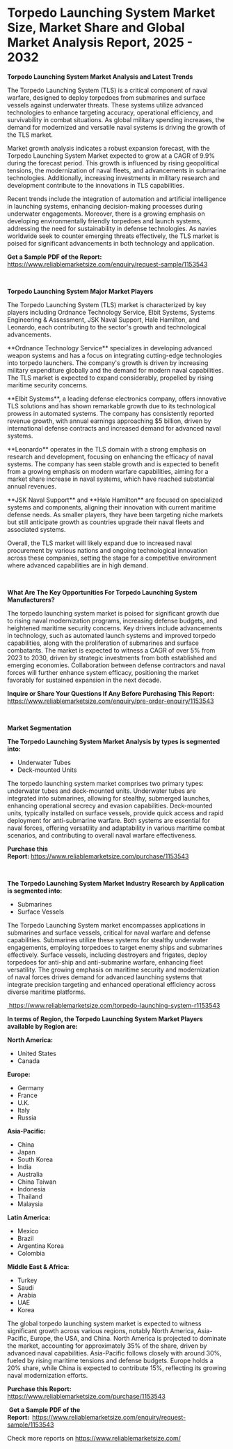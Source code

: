 <p><h1>Torpedo Launching System Market Size, Market Share and Global Market Analysis Report, 2025 - 2032</h1></p><p><strong>Torpedo Launching System Market Analysis and Latest Trends</strong></p>
<p><p>The Torpedo Launching System (TLS) is a critical component of naval warfare, designed to deploy torpedoes from submarines and surface vessels against underwater threats. These systems utilize advanced technologies to enhance targeting accuracy, operational efficiency, and survivability in combat situations. As global military spending increases, the demand for modernized and versatile naval systems is driving the growth of the TLS market.</p><p>Market growth analysis indicates a robust expansion forecast, with the Torpedo Launching System Market expected to grow at a CAGR of 9.9% during the forecast period. This growth is influenced by rising geopolitical tensions, the modernization of naval fleets, and advancements in submarine technologies. Additionally, increasing investments in military research and development contribute to the innovations in TLS capabilities.</p><p>Recent trends include the integration of automation and artificial intelligence in launching systems, enhancing decision-making processes during underwater engagements. Moreover, there is a growing emphasis on developing environmentally friendly torpedoes and launch systems, addressing the need for sustainability in defense technologies. As navies worldwide seek to counter emerging threats effectively, the TLS market is poised for significant advancements in both technology and application.</p></p>
<p><strong>Get a Sample PDF of the Report:&nbsp;</strong> <a href="https://www.reliablemarketsize.com/enquiry/request-sample/1153543?utm_campaign=2726&utm_medium=2&utm_source=Github&utm_content=ia&utm_term=28022025&utm_id=torpedo-launching-system">https://www.reliablemarketsize.com/enquiry/request-sample/1153543</a></p>
<p>&nbsp;</p>
<p><strong>Torpedo Launching System Major Market Players</strong></p>
<p><p>The Torpedo Launching System (TLS) market is characterized by key players including Ordnance Technology Service, Elbit Systems, Systems Engineering & Assessment, JSK Naval Support, Hale Hamilton, and Leonardo, each contributing to the sector's growth and technological advancements.</p><p>**Ordnance Technology Service** specializes in developing advanced weapon systems and has a focus on integrating cutting-edge technologies into torpedo launchers. The company's growth is driven by increasing military expenditure globally and the demand for modern naval capabilities. The TLS market is expected to expand considerably, propelled by rising maritime security concerns.</p><p>**Elbit Systems**, a leading defense electronics company, offers innovative TLS solutions and has shown remarkable growth due to its technological prowess in automated systems. The company has consistently reported revenue growth, with annual earnings approaching $5 billion, driven by international defense contracts and increased demand for advanced naval systems.</p><p>**Leonardo** operates in the TLS domain with a strong emphasis on research and development, focusing on enhancing the efficacy of naval systems. The company has seen stable growth and is expected to benefit from a growing emphasis on modern warfare capabilities, aiming for a market share increase in naval systems, which have reached substantial annual revenues.</p><p>**JSK Naval Support** and **Hale Hamilton** are focused on specialized systems and components, aligning their innovation with current maritime defense needs. As smaller players, they have been targeting niche markets but still anticipate growth as countries upgrade their naval fleets and associated systems.</p><p>Overall, the TLS market will likely expand due to increased naval procurement by various nations and ongoing technological innovation across these companies, setting the stage for a competitive environment where advanced capabilities are in high demand.</p></p>
<p>&nbsp;</p>
<p><strong>What Are The Key Opportunities For Torpedo Launching System Manufacturers?</strong></p>
<p><p>The torpedo launching system market is poised for significant growth due to rising naval modernization programs, increasing defense budgets, and heightened maritime security concerns. Key drivers include advancements in technology, such as automated launch systems and improved torpedo capabilities, along with the proliferation of submarines and surface combatants. The market is expected to witness a CAGR of over 5% from 2023 to 2030, driven by strategic investments from both established and emerging economies. Collaboration between defense contractors and naval forces will further enhance system efficacy, positioning the market favorably for sustained expansion in the next decade.</p></p>
<p><strong>Inquire or Share Your Questions If Any Before Purchasing This Report:</strong> <a href="https://www.reliablemarketsize.com/enquiry/pre-order-enquiry/1153543?utm_campaign=2726&utm_medium=2&utm_source=Github&utm_content=ia&utm_term=28022025&utm_id=torpedo-launching-system">https://www.reliablemarketsize.com/enquiry/pre-order-enquiry/1153543</a></p>
<p>&nbsp;</p>
<p><strong>Market Segmentation</strong></p>
<p><strong>The Torpedo Launching System Market Analysis by types is segmented into:</strong></p>
<p><ul><li>Underwater Tubes</li><li>Deck-mounted Units</li></ul></p>
<p><p>The torpedo launching system market comprises two primary types: underwater tubes and deck-mounted units. Underwater tubes are integrated into submarines, allowing for stealthy, submerged launches, enhancing operational secrecy and evasion capabilities. Deck-mounted units, typically installed on surface vessels, provide quick access and rapid deployment for anti-submarine warfare. Both systems are essential for naval forces, offering versatility and adaptability in various maritime combat scenarios, and contributing to overall naval warfare effectiveness.</p></p>
<p><strong>Purchase this Report:&nbsp;</strong><a href="https://www.reliablemarketsize.com/purchase/1153543?utm_campaign=2726&utm_medium=2&utm_source=Github&utm_content=ia&utm_term=28022025&utm_id=torpedo-launching-system">https://www.reliablemarketsize.com/purchase/1153543</a></p>
<p>&nbsp;</p>
<p><strong>The Torpedo Launching System Market Industry Research by Application is segmented into:</strong></p>
<p><ul><li>Submarines</li><li>Surface Vessels</li></ul></p>
<p><p>The Torpedo Launching System market encompasses applications in submarines and surface vessels, critical for naval warfare and defense capabilities. Submarines utilize these systems for stealthy underwater engagements, employing torpedoes to target enemy ships and submarines effectively. Surface vessels, including destroyers and frigates, deploy torpedoes for anti-ship and anti-submarine warfare, enhancing fleet versatility. The growing emphasis on maritime security and modernization of naval forces drives demand for advanced launching systems that integrate precision targeting and enhanced operational efficiency across diverse maritime platforms.</p></p>
<p><a href="https://www.reliablemarketsize.com/torpedo-launching-system-r1153543?utm_campaign=2726&utm_medium=2&utm_source=Github&utm_content=ia&utm_term=28022025&utm_id=torpedo-launching-system">&nbsp;https://www.reliablemarketsize.com/torpedo-launching-system-r1153543</a></p>
<p><strong>In terms of Region, the Torpedo Launching System Market Players available by Region are:</strong></p>
<p>
    <p> <strong> North America: </strong>
        <ul>
            <li>United States</li>
            <li>Canada</li>
        </ul>
        </p> 
    <p> <strong> Europe: </strong>
        <ul>
            <li>Germany</li>
            <li>France</li>
            <li>U.K.</li>
            <li>Italy</li>
            <li>Russia</li>
        </ul>
        </p> 
    <p> <strong> Asia-Pacific: </strong>
        <ul>
            <li>China</li>
            <li>Japan</li>
            <li>South Korea</li>
            <li>India</li>
            <li>Australia</li>
            <li>China Taiwan</li>
            <li>Indonesia</li>
            <li>Thailand</li>
            <li>Malaysia</li>
        </ul>
        </p> 
    <p> <strong> Latin America: </strong>
        <ul>
            <li>Mexico</li>
            <li>Brazil</li>
            <li>Argentina Korea</li>
            <li>Colombia</li>
        </ul>
        </p> 
    <p> <strong> Middle East & Africa: </strong>
        <ul>
            <li>Turkey</li>
            <li>Saudi</li>
            <li>Arabia</li>
            <li>UAE</li>
            <li>Korea</li>
        </ul>
    </p>
    </p>
<p><p>The global torpedo launching system market is expected to witness significant growth across various regions, notably North America, Asia-Pacific, Europe, the USA, and China. North America is projected to dominate the market, accounting for approximately 35% of the share, driven by advanced naval capabilities. Asia-Pacific follows closely with around 30%, fueled by rising maritime tensions and defense budgets. Europe holds a 20% share, while China is expected to contribute 15%, reflecting its growing naval modernization efforts.</p></p>
<p><strong>Purchase this Report: </strong><a href="https://www.reliablemarketsize.com/purchase/1153543?utm_campaign=2726&utm_medium=2&utm_source=Github&utm_content=ia&utm_term=28022025&utm_id=torpedo-launching-system">https://www.reliablemarketsize.com/purchase/1153543</a></p>
<p>&nbsp;<strong>Get a Sample PDF of the Report:&nbsp;&nbsp;</strong><a href="https://www.reliablemarketsize.com/enquiry/request-sample/1153543?utm_campaign=2726&utm_medium=2&utm_source=Github&utm_content=ia&utm_term=28022025&utm_id=torpedo-launching-system">https://www.reliablemarketsize.com/enquiry/request-sample/1153543</a></p>
<p><strong></strong></p>
<p>Check more reports on <a href="https://www.reliablemarketsize.com/?utm_campaign=2726&utm_medium=2&utm_source=Github&utm_content=ia&utm_term=28022025&utm_id=torpedo-launching-system">https://www.reliablemarketsize.com/</a></p>